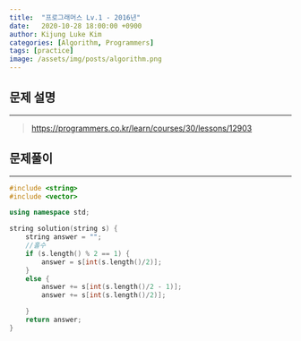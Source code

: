 ```yaml
---
title:  "프로그래머스 Lv.1 - 2016년"
date:   2020-10-28 18:00:00 +0900
author: Kijung Luke Kim
categories: [Algorithm, Programmers]
tags: [practice]
image: /assets/img/posts/algorithm.png
---
```


## 문제 설명
---

> https://programmers.co.kr/learn/courses/30/lessons/12903 

## 문제풀이
---

```cpp
#include <string>
#include <vector>

using namespace std;

string solution(string s) {
    string answer = "";
    //홀수
    if (s.length() % 2 == 1) {
        answer = s[int(s.length()/2)];
    }
    else {
        answer += s[int(s.length()/2 - 1)];
        answer += s[int(s.length()/2)];

    }
    return answer;
}
```
